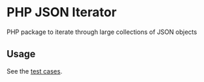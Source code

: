 # PHP JSON Iterator
PHP package to iterate through large collections of JSON objects

## Usage
See the [test cases](/blob/master/tests/Iterators/JsonIteratorTest.php).

